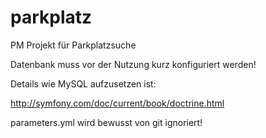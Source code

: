 # parkplatz
PM Projekt für Parkplatzsuche

Datenbank muss vor der Nutzung kurz konfiguriert werden!

Details wie MySQL aufzusetzen ist:

http://symfony.com/doc/current/book/doctrine.html

parameters.yml wird bewusst von git ignoriert!



